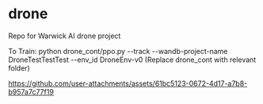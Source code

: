 # drone

Repo for Warwick AI drone project

To Train:
python drone_cont/ppo.py --track --wandb-project-name DroneTestTestTest --env_id DroneEnv-v0
(Replace drone_cont with relevant folder)


https://github.com/user-attachments/assets/61bc5123-0672-4d17-a7b8-b957a7c77f19

